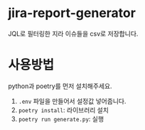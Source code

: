 # jira-report-generator

JQL로 필터링한 지라 이슈들을 csv로 저장합니다.

# 사용방법

  python과 poetry를 먼저 설치해주세요.

  1. `.env` 파일을 만들어서 설정값 넣어줍니다.
  2. `poetry install`: 라이브러리 설치
  3. `poetry run generate.py`: 실행